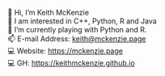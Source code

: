  👋 Hi, I’m Keith McKenzie <br>
 👀 I am interested in C++, Python, R and Java <br>
 🌱 I’m currently playing with Python and R. <br>
 📫 E-mail Address: keith@mckenzie.page <br>
 💻 Website: https://mckenzie.page <br>
 💻 GH: https://keithmckenzie.github.io <br>
